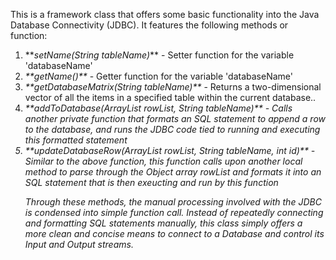 This is a framework class that offers some basic functionality into the Java Database Connectivity (JDBC). It features the following methods or function: 

<ol>
<li>**<em>setName(String tableName)</em>** - Setter function for the variable 'databaseName'</li>
<li><em>**getName()**</em> - Getter function for the variable 'databaseName'</li>
<li><em>**getDatabaseMatrix(String tableName)**</em> -  Returns a two-dimensional vector of all the items in a specified table within the current database.. </li>
<li><em>**addToDatabase(ArrayList<Object> rowList, String tableName)**</em> - Calls another private function that formats an SQL statement to append a row to the database, and runs the JDBC code tied to running and executing this formatted statement
<li><em>**updateDatabaseRow(ArrayList<Object> rowList, String tableName, int id)**</em> - Similar to the above function, this function calls upon another local method to parse through the Object array rowList and formats it into an SQL statement that is then exeucting and run by this function
</ol>

Through these methods, the manual processing involved with the JDBC is condensed into simple function call. Instead of repeatedly connecting and formatting SQL statements manually, this class simply offers a more clean and concise means to connect to a Database and control its Input and Output streams. 


